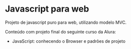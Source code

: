 # Javascript para web
Projeto de javascript puro para web, utilizando modelo MVC.

Conteúdo com projeto final do seguinte curso da Alura:

- JavaScript: conhecendo o Browser e padrões de projeto